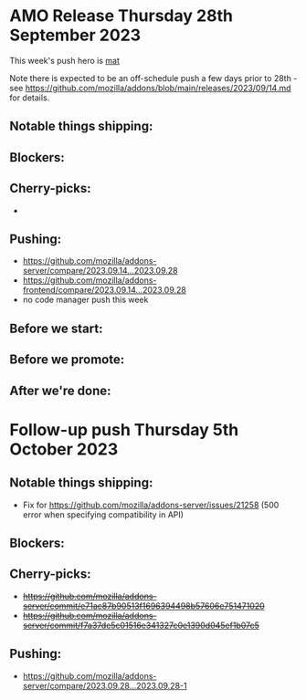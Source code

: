 # AMO Release Thursday 28th September 2023

This week's push hero is [mat](https://github.com/diox)

Note there is expected to be an off-schedule push a few days prior to 28th - see https://github.com/mozilla/addons/blob/main/releases/2023/09/14.md for details.

## Notable things shipping:

## Blockers:

## Cherry-picks:
- 
## Pushing:

- https://github.com/mozilla/addons-server/compare/2023.09.14...2023.09.28
- https://github.com/mozilla/addons-frontend/compare/2023.09.14...2023.09.28
- no code manager push this week

## Before we start:

## Before we promote:

## After we're done:

# Follow-up push Thursday 5th October 2023

## Notable things shipping:
- Fix for https://github.com/mozilla/addons-server/issues/21258 (500 error when specifying compatibility in API)

## Blockers:

## Cherry-picks:
- ~~https://github.com/mozilla/addons-server/commit/e71ac87b90513f1696394498b57606e751471020~~
- ~~https://github.com/mozilla/addons-server/commit/f7a37de5c01516e341327c0e1390d045ef1b07c5~~

## Pushing:

- https://github.com/mozilla/addons-server/compare/2023.09.28...2023.09.28-1
